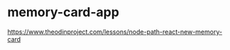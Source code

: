 # memory-card-app

https://www.theodinproject.com/lessons/node-path-react-new-memory-card

<!--

https://api.artic.edu/docs/#images
https://www.artic.edu/iiif/2/2d484387-2509-5e8e-2c43-22f9981972eb/full/843,/0/default.jpg

-->
